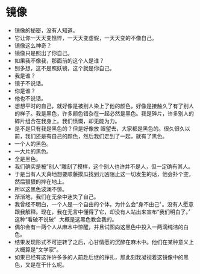 # 镜像

 - 镜像的秘密，没有人知道。
 - 它让你一天天变憔悴，一天天变虛假，一天天变的不像自己。
 - 镜像这么神奇？
 - 镜像只是照出了你自己。
 - 如果我不像我，那面前的这个人是谁？
 - 别多想，这不是照妖镜，这个就是你自己。
 - 我是谁？
 - 镜子不说话。
 - 你是谁？
 - 他也不说话。
 - 想想平时的自己，就好像是被别人染上了他的颜色，好像是接触久了有了别人的样子。我是黑色，许多颜色错杂在一起必然是黑色。我是碎片，许多别人的碎片组合在我身上。我们愤慨，却无能为力。
 - 是不是只有我是黑色的？但是好像放
眼望去，大家都是黑色的。很久很久以前，我们还是有自己的颜色，然后我们走到了一起，就有了黑色。
 - 一个人的黑色。
 - 一大片的黑色。
 - 全是黑色。
 - 我们确实是被”别人”雕刻了模样，这个别人也许并不是人，但一定确有其人。
 - 于是当有人天真地想要顺藤摸瓜找到元凶阻止这一切发生的话，他会扑个空，然后狠狠的摔在地上。
 - 所以这黑色波澜不惊。
 - 渐渐地，我们在无奈中迷失了自己。
 - 我曾经不明白，一个人是一个自由的个体，为什么会“身不由己〞。没有人愿意跟我解释。现在，我在无言中懂得了它，却没有人站出来宣布“我们明白了。〞
这种“看破不说破〞大概是这黑色教会我的。
 - 偶尔会有一两个人从麻木中惊醒，并且试图向这黑色中投入一两滴纯洁的白色。
 - 结果发现形式不可逆转了之后，心甘情愿的沉醉在麻木中。他们在某种意义上大概算是“文学家”。
 - 如果已经有这许许多多的人前赴后继的挣扎，那此刻我凝视着这镜像中的黑色，又是在干什么呢。
